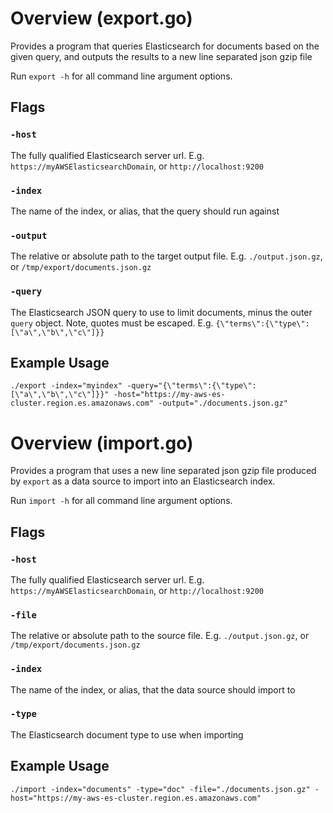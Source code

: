 # Overview (export.go)
Provides a program that queries Elasticsearch for documents based on the given query, and outputs the results to a new line separated json gzip file

Run `export -h` for all command line argument options.

## Flags
### `-host`
The fully qualified Elasticsearch server url. E.g. `https://myAWSElasticsearchDomain`, or `http://localhost:9200`

### `-index`
The name of the index, or alias, that the query should run against

### `-output`
The relative or absolute path to the target output file. E.g. `./output.json.gz`, or `/tmp/export/documents.json.gz`

### `-query`
The Elasticsearch JSON query to use to limit documents, minus the outer `query` object. Note, quotes must be escaped.
E.g. `{\"terms\":{\"type\":[\"a\",\"b\",\"c\"]}}`

## Example Usage
`./export -index="myindex" -query="{\"terms\":{\"type\":[\"a\",\"b\",\"c\"]}}" -host="https://my-aws-es-cluster.region.es.amazonaws.com" -output="./documents.json.gz"` 

# Overview (import.go)
Provides a program that uses a new line separated json gzip file produced by `export` as a data source to import into an Elasticsearch index.

Run `import -h` for all command line argument options.

## Flags
### `-host`
The fully qualified Elasticsearch server url. E.g. `https://myAWSElasticsearchDomain`, or `http://localhost:9200`

### `-file`
The relative or absolute path to the source file. E.g. `./output.json.gz`, or `/tmp/export/documents.json.gz`

### `-index`
The name of the index, or alias, that the data source should import to

### `-type`
The Elasticsearch document type to use when importing

## Example Usage
`./import -index="documents" -type="doc" -file="./documents.json.gz" -host="https://my-aws-es-cluster.region.es.amazonaws.com"`
